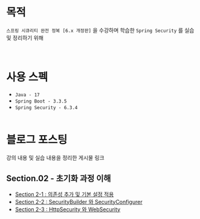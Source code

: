# 목적
`스프링 시큐리티 완전 정복 [6.x 개정판]` 을 수강하며 학습한 `Spring Security` 를 실습 및 정리하기 위해
<br/><br/><br/>

# 사용 스펙
- `Java - 17`
- `Spring Boot - 3.3.5`
- `Spring Security - 6.3.4`
<br/><br/>

# 블로그 포스팅
강의 내용 및 실습 내용을 정리한 게시물 링크
## Section.02 - 초기화 과정 이해
- [Section 2-1 : 의존성 추가 및 기본 설정 적용](https://development-diary-for-me.tistory.com/203)
- [Section 2-2 : SecurityBuilder 와 SecurityConfigurer](https://development-diary-for-me.tistory.com/204)
- [Section 2-3 : HttpSecurity 와 WebSecurity](https://development-diary-for-me.tistory.com/205)
